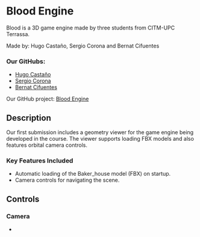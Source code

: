 # Blood Engine

Blood is a 3D game engine made by three students from CITM-UPC Terrassa.

Made by: Hugo Castaño, Sergio Corona and Bernat Cifuentes

### Our GitHubs:
* [Hugo Castaño](https://github.com/LazyRacoonDev)
* [Sergio Corona](https://github.com/seregero00)
* [Bernat Cifuentes](https://github.com/ItsBernii)

Our GitHub project: [Blood Engine](https://github.com/LazyRacoonDev/BloodEngine)

## Description
Our first submission includes a geometry viewer for the game engine being developed in the course. The viewer supports loading FBX models and also features orbital camera controls.
### Key Features Included
* Automatic loading of the Baker_house model (FBX) on startup.
* Camera controls for navigating the scene.

## Controls

### Camera
- 
